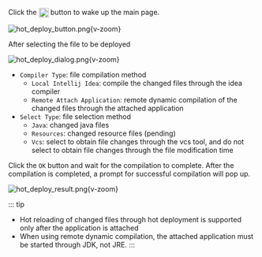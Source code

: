 Click the <img src="/icon/hot_deployment.svg" style="display: inline-block; width: 20px; height: 20px; vertical-align: middle;" /> button to wake up the main page.

![hot_deploy_button.png](/images/hot_deploy_button.png){v-zoom}

After selecting the file to be deployed

![hot_deploy_dialog.png](/images/hot_deploy_dialog.png){v-zoom}

- `Compiler Type`: file compilation method
  - `Local Intellij Idea`: compile the changed files through the idea compiler
  - `Remote Attach Application`: remote dynamic compilation of the changed files through the attached application
- `Select Type`: file selection method
  - `Java`: changed java files
  - `Resources`: changed resource files (pending)
  - `Vcs`: select to obtain file changes through the vcs tool, and do not select to obtain file changes through the file modification time

Click the `OK` button and wait for the compilation to complete. After the compilation is completed, a prompt for successful compilation will pop up.

![hot_deploy_result.png](/images/hot_deploy_result.png){v-zoom}

::: tip
- Hot reloading of changed files through hot deployment is supported only after the application is attached
- When using remote dynamic compilation, the attached application must be started through JDK, not JRE.
:::